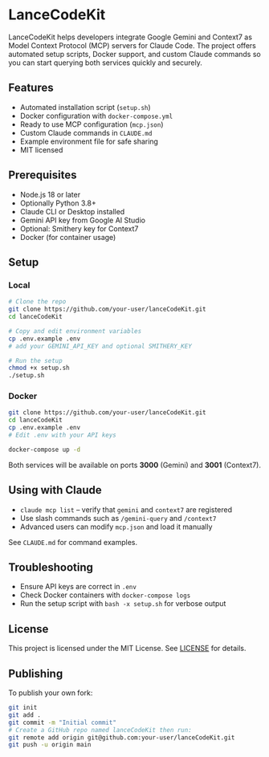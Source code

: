 # LanceCodeKit

LanceCodeKit helps developers integrate Google Gemini and Context7 as Model Context Protocol (MCP) servers for Claude Code. The project offers automated setup scripts, Docker support, and custom Claude commands so you can start querying both services quickly and securely.

## Features

- Automated installation script (`setup.sh`)
- Docker configuration with `docker-compose.yml`
- Ready to use MCP configuration (`mcp.json`)
- Custom Claude commands in `CLAUDE.md`
- Example environment file for safe sharing
- MIT licensed

## Prerequisites

- Node.js 18 or later
- Optionally Python 3.8+
- Claude CLI or Desktop installed
- Gemini API key from Google AI Studio
- Optional: Smithery key for Context7
- Docker (for container usage)

## Setup

### Local

```bash
# Clone the repo
git clone https://github.com/your-user/lanceCodeKit.git
cd lanceCodeKit

# Copy and edit environment variables
cp .env.example .env
# add your GEMINI_API_KEY and optional SMITHERY_KEY

# Run the setup
chmod +x setup.sh
./setup.sh
```

### Docker

```bash
git clone https://github.com/your-user/lanceCodeKit.git
cd lanceCodeKit
cp .env.example .env
# Edit .env with your API keys

docker-compose up -d
```

Both services will be available on ports **3000** (Gemini) and **3001** (Context7).

## Using with Claude

- `claude mcp list` – verify that `gemini` and `context7` are registered
- Use slash commands such as `/gemini-query` and `/context7`
- Advanced users can modify `mcp.json` and load it manually

See `CLAUDE.md` for command examples.

## Troubleshooting

- Ensure API keys are correct in `.env`
- Check Docker containers with `docker-compose logs`
- Run the setup script with `bash -x setup.sh` for verbose output

## License

This project is licensed under the MIT License. See [LICENSE](LICENSE) for details.

## Publishing

To publish your own fork:

```bash
git init
git add .
git commit -m "Initial commit"
# Create a GitHub repo named lanceCodeKit then run:
git remote add origin git@github.com:your-user/lanceCodeKit.git
git push -u origin main
```
